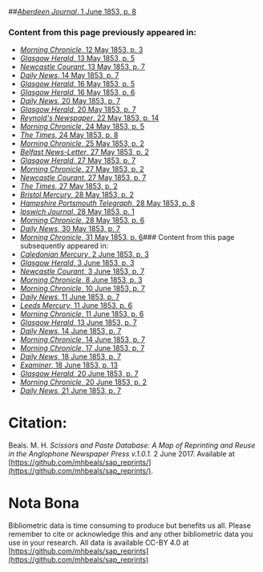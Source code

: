##[*Aberdeen Journal*, 1 June 1853, p. 8](https://mhbeals.github.io/sap_html/Aberdeen-Journal/Aberdeen-Journal-1-June-1853-p-8)

### Content from this page previously appeared in:
+ [*Morning Chronicle*, 12 May 1853, p. 3](https://mhbeals.github.io/sap_html/Morning-Chronicle/Morning-Chronicle-12-May-1853-p-3)
+ [*Glasgow Herald*, 13 May 1853, p. 5](https://mhbeals.github.io/sap_html/Glasgow-Herald/Glasgow-Herald-13-May-1853-p-5)
+ [*Newcastle Courant*, 13 May 1853, p. 7](https://mhbeals.github.io/sap_html/Newcastle-Courant/Newcastle-Courant-13-May-1853-p-7)
+ [*Daily News*, 14 May 1853, p. 7](https://mhbeals.github.io/sap_html/Daily-News/Daily-News-14-May-1853-p-7)
+ [*Glasgow Herald*, 16 May 1853, p. 5](https://mhbeals.github.io/sap_html/Glasgow-Herald/Glasgow-Herald-16-May-1853-p-5)
+ [*Glasgow Herald*, 16 May 1853, p. 6](https://mhbeals.github.io/sap_html/Glasgow-Herald/Glasgow-Herald-16-May-1853-p-6)
+ [*Daily News*, 20 May 1853, p. 7](https://mhbeals.github.io/sap_html/Daily-News/Daily-News-20-May-1853-p-7)
+ [*Glasgow Herald*, 20 May 1853, p. 7](https://mhbeals.github.io/sap_html/Glasgow-Herald/Glasgow-Herald-20-May-1853-p-7)
+ [*Reynold's Newspaper*, 22 May 1853, p. 14](https://mhbeals.github.io/sap_html/Reynold's-Newspaper/Reynold's-Newspaper-22-May-1853-p-14)
+ [*Morning Chronicle*, 24 May 1853, p. 5](https://mhbeals.github.io/sap_html/Morning-Chronicle/Morning-Chronicle-24-May-1853-p-5)
+ [*The Times*, 24 May 1853, p. 8](https://mhbeals.github.io/sap_html/The-Times/The-Times-24-May-1853-p-8)
+ [*Morning Chronicle*, 25 May 1853, p. 2](https://mhbeals.github.io/sap_html/Morning-Chronicle/Morning-Chronicle-25-May-1853-p-2)
+ [*Belfast News-Letter*, 27 May 1853, p. 2](https://mhbeals.github.io/sap_html/Belfast-News-Letter/Belfast-News-Letter-27-May-1853-p-2)
+ [*Glasgow Herald*, 27 May 1853, p. 7](https://mhbeals.github.io/sap_html/Glasgow-Herald/Glasgow-Herald-27-May-1853-p-7)
+ [*Morning Chronicle*, 27 May 1853, p. 2](https://mhbeals.github.io/sap_html/Morning-Chronicle/Morning-Chronicle-27-May-1853-p-2)
+ [*Newcastle Courant*, 27 May 1853, p. 7](https://mhbeals.github.io/sap_html/Newcastle-Courant/Newcastle-Courant-27-May-1853-p-7)
+ [*The Times*, 27 May 1853, p. 2](https://mhbeals.github.io/sap_html/The-Times/The-Times-27-May-1853-p-2)
+ [*Bristol Mercury*, 28 May 1853, p. 2](https://mhbeals.github.io/sap_html/Bristol-Mercury/Bristol-Mercury-28-May-1853-p-2)
+ [*Hampshire Portsmouth Telegraph*, 28 May 1853, p. 8](https://mhbeals.github.io/sap_html/Hampshire-Portsmouth-Telegraph/Hampshire-Portsmouth-Telegraph-28-May-1853-p-8)
+ [*Ipswich Journal*, 28 May 1853, p. 1](https://mhbeals.github.io/sap_html/Ipswich-Journal/Ipswich-Journal-28-May-1853-p-1)
+ [*Morning Chronicle*, 28 May 1853, p. 6](https://mhbeals.github.io/sap_html/Morning-Chronicle/Morning-Chronicle-28-May-1853-p-6)
+ [*Daily News*, 30 May 1853, p. 7](https://mhbeals.github.io/sap_html/Daily-News/Daily-News-30-May-1853-p-7)
+ [*Morning Chronicle*, 31 May 1853, p. 6](https://mhbeals.github.io/sap_html/Morning-Chronicle/Morning-Chronicle-31-May-1853-p-6)### Content from this page subsequently appeared in:
+ [*Caledonian Mercury*, 2 June 1853, p. 3](https://mhbeals.github.io/sap_html/Caledonian-Mercury/Caledonian-Mercury-2-June-1853-p-3)
+ [*Glasgow Herald*, 3 June 1853, p. 3](https://mhbeals.github.io/sap_html/Glasgow-Herald/Glasgow-Herald-3-June-1853-p-3)
+ [*Newcastle Courant*, 3 June 1853, p. 7](https://mhbeals.github.io/sap_html/Newcastle-Courant/Newcastle-Courant-3-June-1853-p-7)
+ [*Morning Chronicle*, 8 June 1853, p. 3](https://mhbeals.github.io/sap_html/Morning-Chronicle/Morning-Chronicle-8-June-1853-p-3)
+ [*Morning Chronicle*, 10 June 1853, p. 7](https://mhbeals.github.io/sap_html/Morning-Chronicle/Morning-Chronicle-10-June-1853-p-7)
+ [*Daily News*, 11 June 1853, p. 7](https://mhbeals.github.io/sap_html/Daily-News/Daily-News-11-June-1853-p-7)
+ [*Leeds Mercury*, 11 June 1853, p. 6](https://mhbeals.github.io/sap_html/Leeds-Mercury/Leeds-Mercury-11-June-1853-p-6)
+ [*Morning Chronicle*, 11 June 1853, p. 6](https://mhbeals.github.io/sap_html/Morning-Chronicle/Morning-Chronicle-11-June-1853-p-6)
+ [*Glasgow Herald*, 13 June 1853, p. 7](https://mhbeals.github.io/sap_html/Glasgow-Herald/Glasgow-Herald-13-June-1853-p-7)
+ [*Daily News*, 14 June 1853, p. 7](https://mhbeals.github.io/sap_html/Daily-News/Daily-News-14-June-1853-p-7)
+ [*Morning Chronicle*, 14 June 1853, p. 7](https://mhbeals.github.io/sap_html/Morning-Chronicle/Morning-Chronicle-14-June-1853-p-7)
+ [*Morning Chronicle*, 17 June 1853, p. 7](https://mhbeals.github.io/sap_html/Morning-Chronicle/Morning-Chronicle-17-June-1853-p-7)
+ [*Daily News*, 18 June 1853, p. 7](https://mhbeals.github.io/sap_html/Daily-News/Daily-News-18-June-1853-p-7)
+ [*Examiner*, 18 June 1853, p. 13](https://mhbeals.github.io/sap_html/Examiner/Examiner-18-June-1853-p-13)
+ [*Glasgow Herald*, 20 June 1853, p. 7](https://mhbeals.github.io/sap_html/Glasgow-Herald/Glasgow-Herald-20-June-1853-p-7)
+ [*Morning Chronicle*, 20 June 1853, p. 2](https://mhbeals.github.io/sap_html/Morning-Chronicle/Morning-Chronicle-20-June-1853-p-2)
+ [*Daily News*, 21 June 1853, p. 7](https://mhbeals.github.io/sap_html/Daily-News/Daily-News-21-June-1853-p-7)
                    
# Citation: 

Beals. M. H. *Scissors and Paste Database: A Map of Reprinting and Reuse in the Anglophone Newspaper Press v.1.0.1.* 2 June 2017. Available at [https://github.com/mhbeals/sap_reprints/](https://github.com/mhbeals/sap_reprints/). 
                    
# Nota Bona

Bibliometric data is time consuming to produce but benefits us all. Please remember to cite or acknowledge this and any other bibliometric data you use in your research. All data is available CC-BY 4.0 at [https://github.com/mhbeals/sap_reprints](https://github.com/mhbeals/sap_reprints)